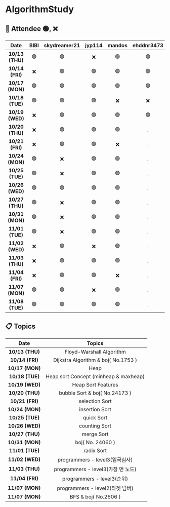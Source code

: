 # AlgorithmStudy

## 🙌 Attendee 🟢, ❌
|Date|BIBI|skydreamer21|jyp114|mandos|ehddnr3473|
|:----:|:----:|:----:|:----:|:----:|:----:|
|**10/13 (THU)**|🟢|🟢|❌|🟢|🟢
|**10/14 (FRI)**|❌|🟢|🟢|🟢|🟢
|**10/17 (MON)**|🟢|🟢|🟢|🟢|🟢
|**10/18 (TUE)**|🟢|🟢|🟢|❌|❌
|**10/19 (WED)**|❌|🟢|🟢|🟢|🟢
|**10/20 (THU)**|❌|🟢|🟢|🟢|.
|**10/21 (FRI)**|❌|🟢|🟢|❌|.
|**10/24 (MON)**|🟢|❌|🟢|🟢|.
|**10/25 (TUE)**|🟢|❌|🟢|🟢|.
|**10/26 (WED)**|🟢|🟢|🟢|🟢|.
|**10/27 (THU)**|🟢|❌|🟢|🟢|.
|**10/31 (MON)**|🟢|❌|🟢|🟢|.
|**11/01 (TUE)**|🟢|❌|🟢|🟢|.
|**11/02 (WED)**|❌|🟢|❌|🟢|.
|**11/03 (THU)**|❌|🟢|🟢|🟢|.
|**11/04 (FRI)**|❌|🟢|🟢|❌|.
|**11/07 (MON)**|🟢|🟢|❌|🟢|.
|**11/08 (TUE)**|🟢|🟢|🟢|🟢|.

## 📋 Topics
|Date|Topics|
|:----:|:----:|
|**10/13 (THU)**|Floyd-Warshall Algorithm|
|**10/14 (FRI)**|Dijkstra Algorithm & boj( No.1753 )|
|**10/17 (MON)**|Heap|
|**10/18 (TUE)**|Heap sort Concept (minheap & maxheap)|
|**10/19 (WED)**|Heap Sort Features|
|**10/20 (THU)**|bubble Sort & boj( No.24173 )|
|**10/21 (FRI)**|selection Sort|
|**10/24 (MON)**|insertion Sort|
|**10/25 (TUE)**|quick Sort|
|**10/26 (WED)**|counting Sort|
|**10/27 (THU)**|merge Sort|
|**10/31 (MON)**|boj( No. 24060 )|
|**11/01 (TUE)**|radix Sort|
|**11/02 (WED)**|programmers - level3(입국심사)|
|**11/03 (THU)**|programmers - level3(가장 먼 노드)|
|**11/04 (FRI)**|programmers - level3(순위)|
|**11/07 (MON)**|programmers - level2(타겟 넘버)|
|**11/07 (MON)**|BFS & boj( No.2606 )|

